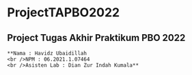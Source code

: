 # ProjectTAPBO2022
## Project Tugas Akhir Praktikum PBO 2022<br />
	**Nama : Havidz Ubaidillah
  	<br />NPM : 06.2021.1.07464
  	<br />Asisten Lab : Dian Zur Indah Kumala**
